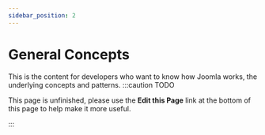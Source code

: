 ```yaml
---
sidebar_position: 2
---
```

General Concepts
=======================
This is the content for developers who want to know how Joomla works, the underlying concepts and patterns.
:::caution TODO

This page is unfinished, please use the **Edit this Page** link at the bottom of this page to help make it more useful.

:::
